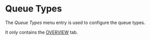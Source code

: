 # Queue Types

The *Queue Types* menu entry is used to configure the queue types.

It only contains the [OVERVIEW](./05a_QueueTypes.md) tab.
